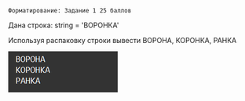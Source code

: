     Форматирование: Задание 1 25 баллов
Дана строка: string = 'ВОРОНКА'

Используя распаковку строки вывести ВОРОНА, КОРОНКА, РАНКА

![img.png](img.png)